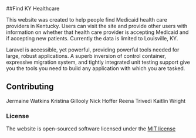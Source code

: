 ##Find KY Healthcare

This website was created to help people find Medicaid health care providers in Kentucky. Users can visit the site and provide other users with information on whether that health care provider is accepting Medicaid and if accepting new patients. Currently the data is limited to Louisville, KY.

Laravel is accessible, yet powerful, providing powerful tools needed for large, robust applications. A superb inversion of control container, expressive migration system, and tightly integrated unit testing support give you the tools you need to build any application with which you are tasked.

## Contributing
Jermaine Watkins
Kristina Gillooly
Nick Hoffer
Reena Trivedi
Kaitlin Wright

### License

The website is open-sourced software licensed under the [MIT license](http://opensource.org/licenses/MIT)
